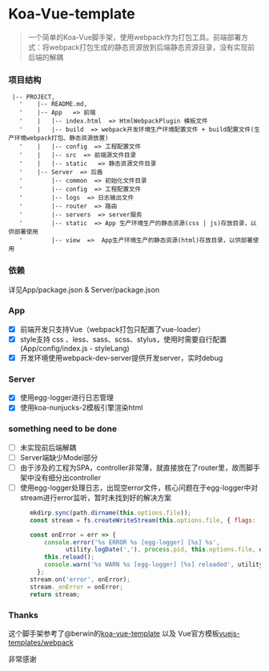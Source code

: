 # Koa-Vue-template

 > 一个简单的Koa-Vue脚手架，使用webpack作为打包工具。前端部署方式：将webpack打包生成的静态资源放到后端静态资源目录，没有实现前后端的解耦

### 项目结构
```
 |-- PROJECT,
   '    |-- README.md,
   '    |-- App   => 前端
   '    |   |-- index.html  => HtmlWebpackPlugin 模板文件
   '    |   |-- build  => webpack开发环境生产环境配置文件 + build配置文件(生产环境webpack打包、静态资源放置)
   '    |   |-- config  => 工程配置文件
   '    |   |-- src  => 前端源文件目录
   '    |   |-- static   => 静态资源文件目录
   '    |-- Server  => 后盾
   '        |-- common  => 初始化文件目录
   '        |-- config  => 工程配置文件
   '        |-- logs  => 日志输出文件
   '        |-- router  => 路由
   '        |-- servers  => server服务
   '        |-- static  => App 生产环境生产的静态资源(css | js)存放目录，以供部署使用
   '        |-- view  =>  App生产环境生产的静态资源(html)存放目录，以供部署使用
```

### 依赖
详见App/package.json & Server/package.json

### App
- [X] 前端开发只支持Vue（webpack打包只配置了vue-loader）
- [X] style支持 css 、less、sass、scss、stylus，使用时需要自行配置(App/config/index.js - styleLang)
- [X] 开发环境使用webpack-dev-server提供开发server，实时debug

### Server
- [X] 使用egg-logger进行日志管理
- [X] 使用koa-nunjucks-2模板引擎渲染html

### something need to be done
- [ ] 未实现前后端解耦
- [ ] Server端缺少Model部分
- [ ] 由于涉及的工程为SPA，controller非常薄，就直接放在了router里，故而脚手架中没有细分出controller
- [ ] 使用egg-logger处理日志，出现空error文件，核心问题在于egg-logger中对stream进行error监听，暂时未找到好的解决方案
``` JavaScript
      mkdirp.sync(path.dirname(this.options.file));
      const stream = fs.createWriteStream(this.options.file, { flags: 'a' });

      const onError = err => {
          console.error('%s ERROR %s [egg-logger] [%s] %s',
                utility.logDate(','), process.pid, this.options.file, err.stack);
          this.reload();
          console.warn('%s WARN %s [egg-logger] [%s] reloaded', utility.logDate(','), process.pid, this.options.file);
        };
      stream.on('error', onError);
      stream._onError = onError;
      return stream;
```

### Thanks
这个脚手架参考了@berwin的[koa-vue-template](https://github.com/berwin/koa-vue-template) 以及 Vue官方模板[vuejs-templates/webpack](https://github.com/vuejs-templates/webpack)

非常感谢
